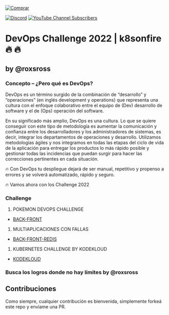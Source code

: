 [![Comprar](https://www.buymeacoffee.com/assets/img/custom_images/orange_img.png)](https://www.buymeacoffee.com/roxsross)

[![Discord](https://img.shields.io/discord/729672926432985098?style=social&label=Discord&logo=discord)](https://discord.gg/5fqHuBq6pf)
[![YouTube Channel Subscribers](https://img.shields.io/youtube/channel/subscribers/UCxPD7bsocoAMq8Dj18kmGyQ?style=social)](https://www.youtube.com/channel/UCa-FcaB75ZtqWd1YCWW6INQ?sub_confirmation=1)

# DevOps Challenge 2022 | k8sonfire 🔥 🔥 
## by @roxsross

### Concepto – ¿Pero qué es DevOps? 
DevOps es un término surgido de la combinación de “desarrollo” y “operaciones” (en inglés development y operations) que representa una cultura con el enfoque colaborativo entre el equipo de (Dev) desarrollo de software y el de (Ops) operación del software. 

En su significado más amplio, DevOps es una cultura. Lo que se quiere conseguir con este tipo de metodología es aumentar la comunicación y confianza entre los desarrolladores y los administradores de sistemas, es decir, integrar los departamentos de operaciones y desarrollo. Utilizamos metodologías ágiles y nos integramos en todas las etapas del ciclo de vida de la aplicación para entregar los productos lo más rápido posible y gestionar todas las incidencias que puedan surgir para hacer las correcciones pertinentes en cada situación. 

🔥 Con DevOps tu despliegue dejará de ser manual, repetitivo y propenso a errores y se volverá automatizado, rápido y seguro.

🔥 Vamos ahora con los Challenge 2022 

### Challenge

  1. POKEMON DEVOPS CHALLENGE
  * [BACK-FRONT](challenge-01/README.md)

  1. MULTIAPLICACIONES CON FALLAS
  * [BACK-FRONT-REDIS](challenge-02/README.md)

  1. KUBERNETES CHALLENGE BY KODEKLOUD
  * [KODEKLOUD](challenge-03/README.md)


### Busca los logros donde no hay límites by @roxsross

## Contribuciones

Como siempre, cualquier contribución es bienvenida, simplemente forkeá este repo y enviame una PR.  
